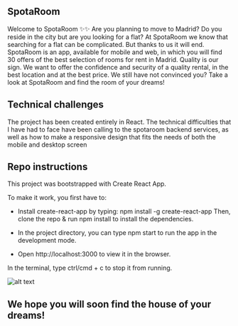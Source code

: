 ## SpotaRoom


Welcome to SpotaRoom ✨✨
Are you planning to move to Madrid? Do you reside in the city but are you looking for a flat? At SpotaRoom we know that searching for a flat can be complicated. But thanks to us it will end.
SpotaRoom is an app, available for mobile and web, in which you will find 30 offers of the best selection of rooms for rent in Madrid.
Quality is our sign. We want to offer the confidence and security of a quality rental, in the best location and at the best price.
We still have not convinced you?
Take a look at SpotaRoom and find the room of your dreams!


## Technical challenges

The project has been created entirely in React.
The technical difficulties that I have had to face have been calling to the spotaroom backend
services, as well as how to make a responsive design that fits the needs of both the mobile and desktop screen


## Repo instructions

This project was bootstrapped with Create React App.

To make it work, you first have to:

- Install create-react-app by typing: npm install -g create-react-app Then, clone the repo & run npm install to install the dependencies.

- In the project directory, you can type npm start to run the app in the development mode.

- Open http://localhost:3000 to view it in the browser.

In the terminal, type ctrl/cmd + c to stop it from running. 

![alt text](http://gph.is/2EI8hC2)

## We hope you will soon find the house of your dreams!
